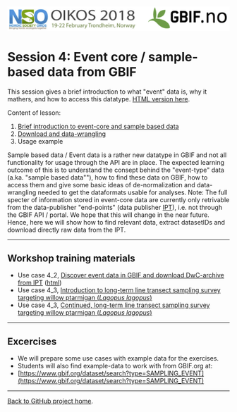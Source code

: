![](../demo_data/NSO_2018_GBIF_NO.png "NSO 2018")


# Session 4: Event core / sample-based data from GBIF

This session gives a brief introduction to what "event" data is, why it mathers, and how to access this datatype. 
[HTML version here](https://gbif-europe.github.io/nordic_oikos_2018_r/s4_event_core/).

Content of lesson:

1. [Brief introduction to event-core and sample based data](http://bit.ly/2nKNLu4)
2. [Download and data-wrangling](4_2_Event_data_download_and_wrangle.Rmd)
3. Usage example

Sample based data / Event data is a rather new datatype in GBIF and not all functionality for usage through the API are in place.  The expected learning outcome of this is to understand the consept behind the "event-type" data (a.ka. "sample based data""), how to find these data on GBIF, how to access them and give some basic ideas of de-normalization and data-wrangling needed to get the dataformats usable for analyses. Note: The full specter of information stored in event-core data are currently only retrivable from the data-publisher "end-points" (data publisher [IPT](https://www.gbif.org/ipt)), i.e. not through the GBIF API / portal. We hope that this will change in the near future. Hence, here we will show how to find relevant data, extract datasetIDs and download directly raw data from the IPT.

***

## Workshop training materials

* Use case 4_2, [Discover event data in GBIF and download DwC-archive from IPT](4_2_Event_data_download_and_wrangle.Rmd) ([html](https://gbif-europe.github.io/nordic_oikos_2018_r/s4_event_core/4_2_Event_data_download_and_wrangle.html))
* Use case 4_3, [Introduction to long-term line transect sampling survey targeting willow ptarmigan (*Lagopus lagopus*)](4_3_Use_case_Ptarmigan_LineTransect.Rmd)
* Use case 4_3, [Continued, long-term line transect sampling survey targeting willow ptarmigan (*Lagopus lagopus*)](4_3_Ptarmigan_Presentation.rmd)

***

## Excercises

* We will prepare some use cases with example data for the exercises.
* Students will also find example-data to work with from GBIF.org at:
* [https://www.gbif.org/dataset/search?type=SAMPLING_EVENT](https://www.gbif.org/dataset/search?type=SAMPLING_EVENT)


***

[Back to GitHub project home](https://github.com/GBIF-Europe/nordic_oikos_2018_r).
